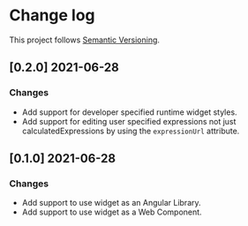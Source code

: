 # Change log

This project follows [Semantic Versioning](http://semver.org/).

## [0.2.0] 2021-06-28
### Changes
- Add support for developer specified runtime widget styles.
- Add support for editing user specified expressions not just
  calculatedExpressions by using the `expressionUrl` attribute.

## [0.1.0] 2021-06-28
### Changes
- Add support to use widget as an Angular Library.
- Add support to use widget as a Web Component.
